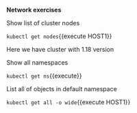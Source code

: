 **Network exercises**

Show list of cluster nodes

`kubectl get nodes`{{execute HOST1}}

Here we have cluster with 1.18 version

Show all namespaces

`kubectl get ns`{{execute}}


List all of objects in default namespace

`kubectl get all -o wide`{{execute HOST1}}








